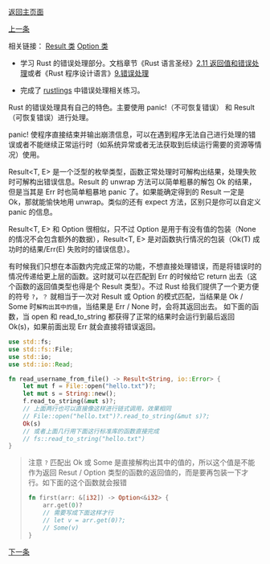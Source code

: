 [返回主页面](../README.md)

[上一条](20230330.md)

相关链接：
[Result 类](https://doc.rust-lang.org/std/result/enum.Result.html) [Option 类](https://doc.rust-lang.org/std/option/enum.Option.html)

- 学习 Rust 的错误处理部分。文档章节《Rust 语言圣经》[2.11 返回值和错误处理](https://course.rs/basic/result-error/intro.html)或者《Rust 程序设计语言》[9.错误处理](https://kaisery.github.io/trpl-zh-cn/ch09-00-error-handling.html)

- 完成了 [rustlings](https://github.com/LearningOS/rust-rustlings-creatoy) 中错误处理相关练习。

Rust 的错误处理具有自己的特色。主要使用 panic!（不可恢复错误） 和 Result （可恢复错误）进行处理。

panic! 使程序直接结束并输出崩溃信息，可以在遇到程序无法自己进行处理的错误或者不能继续正常运行时（如系统异常或者无法获取到后续运行需要的资源等情况）使用。

Result<T, E> 是一个泛型的枚举类型，函数正常处理时可解构出结果，处理失败时可解构出错误信息。Result 的 unwrap 方法可以简单粗暴的解包 Ok 的结果，但是当其是 Err 时也简单粗暴地 panic 了。如果能确定得到的 Result 一定是 Ok，那就能愉快地用 unwrap。类似的还有 expect 方法，区别只是你可以自定义 panic 的信息。

Result<T, E> 和 Option<T> 很相似，只不过 Option<T> 是用于有没有值的包装（None 的情况不会包含额外的数据），Result<T, E> 是对函数执行情况的包装（Ok(T) 成功时的结果/Err(E) 失败时的错误信息）。

有时候我们只想在本函数内完成正常的功能，不想直接处理错误，而是将错误时的情况传递给更上层的函数。这时就可以在匹配到 Err 的时候给它 return 出去（这个函数的返回值类型也得是个 Result 类型）。不过 Rust 给我们提供了一个更方便的符号 `?`，`？` 就相当于一次对 Result 或 Option 的模式匹配，当结果是 Ok / Some 时`解构出其中的值`，当结果是 Err / None 时，会将其返回出去。
如下面的函数，当 open 和 read_to_string 都获得了正常的结果时会运行到最后返回 Ok(s)，如果前面出现 Err 就会直接将错误返回。
```rust
use std::fs;
use std::fs::File;
use std::io;
use std::io::Read;

fn read_username_from_file() -> Result<String, io::Error> {
    let mut f = File::open("hello.txt")?;
    let mut s = String::new();
    f.read_to_string(&mut s)?;
	// 上面两行也可以直接像这样进行链式调用，效果相同
	// File::open("hello.txt")?.read_to_string(&mut s)?;
    Ok(s)
	// 或者上面几行用下面这行标准库的函数直接完成
	// fs::read_to_string("hello.txt")
}
```

> 注意 `?` 匹配出 Ok 或 Some 是直接解构出其中的值的，所以这个值是不能作为返回 Resut / Option 类型的函数的返回值的，而是要再包装一下才行。如下面的这个函数就会报错
> ```rust
> fn first(arr: &[i32]) -> Option<&i32> {
>     arr.get(0)?
>     // 需要写成下面这样才行
>     // let v = arr.get(0)?;
>     // Some(v)
> }
> ```

[下一条](20230401.md)